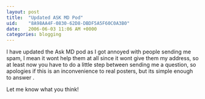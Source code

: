 ```yaml
---
layout: post
title:  "Updated ASK MD Pod"
uid:	"8A98AA4F-0830-62D8-DBDF5A5F60C0A3B0"
date:   2006-06-03 11:06 AM +0000
categories: blogging
---
```

I have updated the Ask MD pod as I got annoyed with people sending me spam, I mean it wont help them at all since it wont give them my address, so at least now you have to do a little step between sending me a question, so apologies if this is an inconvenience to real posters, but its simple enough to answer .

Let me know what you think!